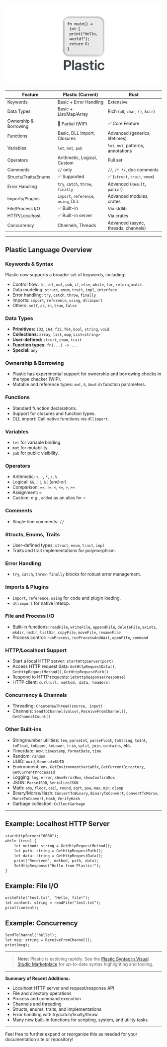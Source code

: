 # ![PlasticLogo](https://raw.githubusercontent.com/QuantumLeap-Studios/Plastic/master/Copy%20of%20Copy%20of%20gdfgdf.png)

| Feature               | Plastic (Current)        | Rust                                |
| --------------------- | ----------------------- | ----------------------------------- |
| Keywords              | Basic + Error Handling  | Extensive                           |
| Data Types            | Basic + List/Map/Array  | Rich (`u8`, `char`, `()`, `&str`)   |
| Ownership & Borrowing | 🚧 Partial (WIP)        | ✅ Core Feature                      |
| Functions             | Basic, DLL Import, Closures | Advanced (generics, lifetimes)  |
| Variables             | `let`, `mut`, `pub`     | `let`, `mut`, patterns, annotations |
| Operators             | Arithmetic, Logical, Custom | Full set                        |
| Comments              | `//` only               | `//`, `/* */`, doc comments         |
| Structs/Traits/Enums  | ✅ Supported            | ✅ (`struct`, `trait`, `enum`)       |
| Error Handling        | `try`, `catch`, `throw`, `finally` | Advanced (`Result`, `panic!`) |
| Imports/Plugins       | `import`, `reference`, `using`, DLL | Advanced modules, crates         |
| File/Process I/O      | ✅ Built-in             | Via stdlib                           |
| HTTP/Localhost        | ✅ Built-in server      | Via crates                           |
| Concurrency           | Channels, Threads       | Advanced (async, threads, channels)  |

---

## Plastic Language Overview

### **Keywords & Syntax**
Plastic now supports a broader set of keywords, including:
- Control flow: `fn`, `let`, `mut`, `pub`, `if`, `else`, `while`, `for`, `return`, `match`
- Data modeling: `struct`, `enum`, `trait`, `impl`, `interface`
- Error handling: `try`, `catch`, `throw`, `finally`
- Imports: `import`, `reference`, `using`, `dllimport`
- Others: `self`, `as`, `in`, `true`, `false`

### **Data Types**
- **Primitives:** `i32`, `i64`, `f32`, `f64`, `bool`, `string`, `void`
- **Collections:** `array`, `list`, `map`, `List<string>`
- **User-defined:** `struct`, `enum`, `trait`
- **Function types:** `fn(...) -> ...`
- **Special:** `any`

### **Ownership & Borrowing**
- Plastic has experimental support for ownership and borrowing checks in the type checker (WIP).
- Mutable and reference types: `mut`, `&`, `&mut` in function parameters.

### **Functions**
- Standard function declarations.
- Support for closures and function types.
- DLL import: Call native functions via `dllimport`.

### **Variables**
- `let` for variable binding.
- `mut` for mutability.
- `pub` for public visibility.

### **Operators**
- Arithmetic: `+`, `-`, `*`, `/`, `%`
- Logical: `&&`, `||`, `&|` (and-or)
- Comparison: `==`, `!=`, `<`, `<=`, `>`, `>=`
- Assignment: `=`
- Custom: e.g., `added` as an alias for `+`

### **Comments**
- Single-line comments: `//`

### **Structs, Enums, Traits**
- User-defined types: `struct`, `enum`, `trait`, `impl`
- Traits and trait implementations for polymorphism.

### **Error Handling**
- `try`, `catch`, `throw`, `finally` blocks for robust error management.

### **Imports & Plugins**
- `import`, `reference`, `using` for code and plugin loading.
- `dllimport` for native interop.

### **File and Process I/O**
- Built-in functions: `readFile`, `writeFile`, `appendFile`, `deleteFile`, `exists`, `mkdir`, `rmdir`, `listDir`, `copyFile`, `moveFile`, `renameFile`
- Process control: `runProcess`, `runProcessAndWait`, `openFile`, `command`

### **HTTP/Localhost Support**
- Start a local HTTP server: `startHttpServer(port)`
- Access HTTP request data: `GetHttpRequestData()`, `GetHttpRequestMethod()`, `GetHttpRequestPath()`
- Respond to HTTP requests: `SetHttpResponse(response)`
- HTTP client: `curl(url, method, data, headers)`

### **Concurrency & Channels**
- Threading: `CreateNewThread(source, input)`
- Channels: `SendToChannel(value)`, `ReceiveFromChannel()`, `GetChannelCount()`

### **Other Built-ins**
- String/number utilities: `len`, `parseInt`, `parseFloat`, `toString`, `toInt`, `toFloat`, `toUpper`, `toLower`, `trim`, `split`, `join`, `contains`, etc.
- Time/date: `now`, `timestamp`, `formatDate`, `time`
- Random: `random`
- UUID: `uuid`, `GenerateUUID`
- Environment: `env`, `GetEnvironmentVariable`, `GetCurrentDirectory`, `GetCurrentProcessId`
- Logging: `log`, `error`, `showErrorBox`, `showConfirmBox`
- JSON: `ParseJSON`, `SerializeJSON`
- Math: `abs`, `floor`, `ceil`, `round`, `sqrt`, `pow`, `max`, `min`, `clamp`
- Binary/Morse/Hash: `ConvertToBinary`, `BinaryToConvert`, `ConvertToMorse`, `MorseToConvert`, `Hash`, `VerifyHash`
- Garbage collection: `CollectGarbage`

---

## Example: Localhost HTTP Server


```
startHttpServer("8080");
while (true) {
    let method: string = GetHttpRequestMethod();
    let path: string = GetHttpRequestPath();
    let data: string = GetHttpRequestData();
    print("Received", method, path, data);
    SetHttpResponse("Hello from Plastic!");
}

```

## Example: File I/O


```
writeFile("test.txt", "Hello, file!");
let content: string = readFile("test.txt");
print(content);

```

## Example: Concurrency


```
SendToChannel("hello");
let msg: string = ReceiveFromChannel();
print(msg);
```

---

> **Note:** Plastic is evolving rapidly. See the [Plastic Syntax in Visual Studio Marketplace](https://marketplace.visualstudio.com/items?itemName=QuantumLeapStudios.plastic-language) for up-to-date syntax highlighting and tooling.

---

**Summary of Recent Additions:**
- Localhost HTTP server and request/response API
- File and directory operations
- Process and command execution
- Channels and threading
- Structs, enums, traits, and implementations
- Error handling with try/catch/finally/throw
- Many new built-in functions for scripting, system, and utility tasks

---

Feel free to further expand or reorganize this as needed for your documentation site or repository!
